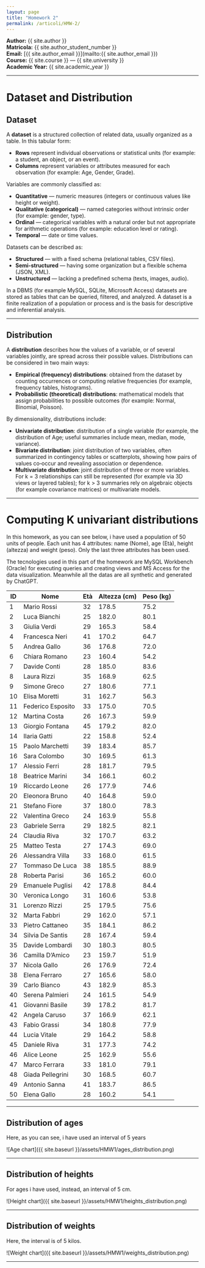 ```yaml
---
layout: page
title: "Homework 2"
permalink: /articoli/HMW-2/
---
```


**Author:** {{ site.author }}  
**Matricola:** {{ site.author_student_number }}  
**Email:** [{{ site.author_email }}](mailto:{{ site.author_email }})  
**Course:** {{ site.course }} — {{ site.university }}  
**Academic Year:** {{ site.academic_year }}

---

# Dataset and Distribution

## Dataset

A **dataset** is a structured collection of related data, usually organized as a table. In this tabular form:

- **Rows** represent individual observations or statistical units (for example: a student, an object, or an event).
- **Columns** represent variables or attributes measured for each observation (for example: Age, Gender, Grade).

Variables are commonly classified as:
- **Quantitative** — numeric measures (integers or continuous values like height or weight).
- **Qualitative (categorical)** — named categories without intrinsic order (for example: gender, type).
- **Ordinal** — categorical variables with a natural order but not appropriate for arithmetic operations (for example: education level or rating).
- **Temporal** — date or time values.

Datasets can be described as:
- **Structured** — with a fixed schema (relational tables, CSV files).
- **Semi‑structured** — having some organization but a flexible schema (JSON, XML).
- **Unstructured** — lacking a predefined schema (texts, images, audio).

In a DBMS (for example MySQL, SQLite, Microsoft Access) datasets are stored as tables that can be queried, filtered, and analyzed. A dataset is a finite realization of a population or process and is the basis for descriptive and inferential analysis.

---

## Distribution

A **distribution** describes how the values of a variable, or of several variables jointly, are spread across their possible values. Distributions can be considered in two main ways:

- **Empirical (frequency) distributions**: obtained from the dataset by counting occurrences or computing relative frequencies (for example, frequency tables, histograms).
- **Probabilistic (theoretical) distributions**: mathematical models that assign probabilities to possible outcomes (for example: Normal, Binomial, Poisson).

By dimensionality, distributions include:
- **Univariate distribution**: distribution of a single variable (for example, the distribution of Age; useful summaries include mean, median, mode, variance).
- **Bivariate distribution**: joint distribution of two variables, often summarized in contingency tables or scatterplots, showing how pairs of values co‑occur and revealing association or dependence.
- **Multivariate distribution**: joint distribution of three or more variables. For k = 3 relationships can still be represented (for example via 3D views or layered tables); for k > 3 summaries rely on algebraic objects (for example covariance matrices) or multivariate models.

---

# Computing K univariant distributions

In this homework, as you can see below, i have used a population of 50 units of people. Each unit has 4 attributes: name (Nome), age (Età),
height (altezza) and weight (peso).
Only the last three attributes has been used.

The tecnologies used in this part of the homework are MySQL Workbench (Oracle) for executing queries and creating views and MS Access for the data visualization. Meanwhile all the datas are all synthetic and generated by ChatGPT.

<div align='center' markdown="1">

| ID | Nome                | Età | Altezza (cm) | Peso (kg) |
|----|----------------------|-----|---------------|-----------|
| 1  | Mario Rossi          | 32  | 178.5         | 75.2      |
| 2  | Luca Bianchi         | 25  | 182.0         | 80.1      |
| 3  | Giulia Verdi         | 29  | 165.3         | 58.4      |
| 4  | Francesca Neri       | 41  | 170.2         | 64.7      |
| 5  | Andrea Gallo         | 36  | 176.8         | 72.0      |
| 6  | Chiara Romano        | 23  | 160.4         | 54.2      |
| 7  | Davide Conti         | 28  | 185.0         | 83.6      |
| 8  | Laura Rizzi          | 35  | 168.9         | 62.5      |
| 9  | Simone Greco         | 27  | 180.6         | 77.1      |
| 10 | Elisa Moretti        | 31  | 162.7         | 56.3      |
| 11 | Federico Esposito    | 33  | 175.0         | 70.5      |
| 12 | Martina Costa        | 26  | 167.3         | 59.9      |
| 13 | Giorgio Fontana      | 45  | 179.2         | 82.0      |
| 14 | Ilaria Gatti         | 22  | 158.8         | 52.4      |
| 15 | Paolo Marchetti      | 39  | 183.4         | 85.7      |
| 16 | Sara Colombo         | 30  | 169.5         | 61.3      |
| 17 | Alessio Ferri        | 28  | 181.7         | 79.5      |
| 18 | Beatrice Marini      | 34  | 166.1         | 60.2      |
| 19 | Riccardo Leone       | 26  | 177.9         | 74.6      |
| 20 | Eleonora Bruno       | 40  | 164.8         | 59.0      |
| 21 | Stefano Fiore        | 37  | 180.0         | 78.3      |
| 22 | Valentina Greco      | 24  | 163.9         | 55.8      |
| 23 | Gabriele Serra       | 29  | 182.5         | 82.1      |
| 24 | Claudia Riva         | 32  | 170.7         | 63.2      |
| 25 | Matteo Testa         | 27  | 174.3         | 69.0      |
| 26 | Alessandra Villa     | 33  | 168.0         | 61.5      |
| 27 | Tommaso De Luca      | 38  | 185.5         | 88.9      |
| 28 | Roberta Parisi       | 36  | 165.2         | 60.0      |
| 29 | Emanuele Puglisi     | 42  | 178.8         | 84.4      |
| 30 | Veronica Longo       | 31  | 160.6         | 53.8      |
| 31 | Lorenzo Rizzi        | 25  | 179.5         | 75.6      |
| 32 | Marta Fabbri         | 29  | 162.0         | 57.1      |
| 33 | Pietro Cattaneo      | 35  | 184.1         | 86.2      |
| 34 | Silvia De Santis     | 28  | 167.4         | 59.4      |
| 35 | Davide Lombardi      | 30  | 180.3         | 80.5      |
| 36 | Camilla D’Amico      | 23  | 159.7         | 51.9      |
| 37 | Nicola Gallo         | 26  | 176.9         | 72.4      |
| 38 | Elena Ferraro        | 27  | 165.6         | 58.0      |
| 39 | Carlo Bianco         | 43  | 182.9         | 85.3      |
| 40 | Serena Palmieri      | 24  | 161.5         | 54.9      |
| 41 | Giovanni Basile      | 39  | 178.2         | 81.7      |
| 42 | Angela Caruso        | 37  | 166.9         | 62.1      |
| 43 | Fabio Grassi         | 34  | 180.8         | 77.9      |
| 44 | Lucia Vitale         | 29  | 164.2         | 58.8      |
| 45 | Daniele Riva         | 31  | 177.3         | 74.2      |
| 46 | Alice Leone          | 25  | 162.9         | 55.6      |
| 47 | Marco Ferrara        | 33  | 181.0         | 79.1      |
| 48 | Giada Pellegrini     | 30  | 168.5         | 60.7      |
| 49 | Antonio Sanna        | 41  | 183.7         | 86.5      |
| 50 | Elena Gallo          | 28  | 160.2         | 54.1      |

</div>

---

## Distribution of ages

Here, as you can see, i have used an interval of 5 years

![Age chart]({{ site.baseurl }}/assets/HMW1/ages_distribution.png)

---

## Distribution of heights

For ages i have used, instead, an interval of 5 cm.

![Height chart]({{ site.baseurl }}/assets/HMW1/heights_distribution.png)

---

## Distribution of weights

Here, the interval is of 5 kilos.

![Weight chart]({{ site.baseurl }}/assets/HMW1/weights_distribution.png)

---
